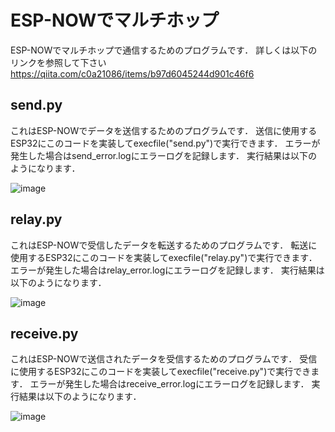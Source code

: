 # ESP-NOWでマルチホップ
ESP-NOWでマルチホップで通信するためのプログラムです．
詳しくは以下のリンクを参照して下さい
https://qiita.com/c0a21086/items/b97d6045244d901c46f6
## send.py
これはESP-NOWでデータを送信するためのプログラムです．
送信に使用するESP32にこのコードを実装してexecfile("send.py")で実行できます．
エラーが発生した場合はsend_error.logにエラーログを記録します．
実行結果は以下のようになります．

![image](https://github.com/user-attachments/assets/5fe33726-c014-49e0-bb70-e21ae356c9ca)
## relay.py
これはESP-NOWで受信したデータを転送するためのプログラムです．
転送に使用するESP32にこのコードを実装してexecfile("relay.py")で実行できます．
エラーが発生した場合はrelay_error.logにエラーログを記録します．
実行結果は以下のようになります．

![image](https://github.com/user-attachments/assets/756c0a39-ecb7-4261-ab53-723bba8fbe53)
## receive.py
これはESP-NOWで送信されたデータを受信するためのプログラムです．
受信に使用するESP32にこのコードを実装してexecfile("receive.py")で実行できます．
エラーが発生した場合はreceive_error.logにエラーログを記録します．
実行結果は以下のようになります．

![image](https://github.com/user-attachments/assets/6d93cc72-7290-47f0-b24d-5a934118b13b)

